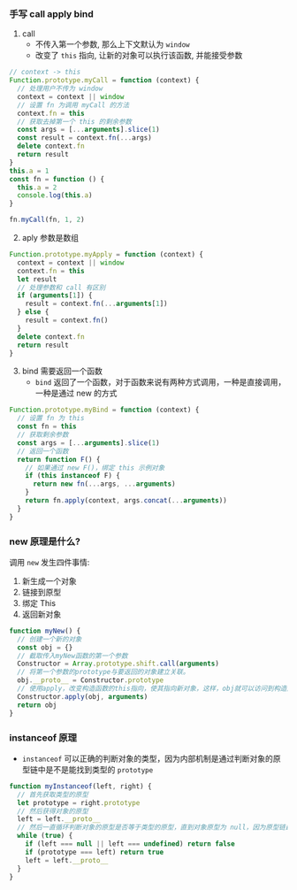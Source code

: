 ### 手写 call apply bind

1. call
   - 不传入第一个参数, 那么上下文默认为 `window`
   - 改变了 `this` 指向, 让新的对象可以执行该函数, 并能接受参数

```js
// context -> this
Function.prototype.myCall = function (context) {
  // 处理用户不传为 window
  context = context || window
  // 设置 fn 为调用 myCall 的方法
  context.fn = this
  // 获取去掉第一个 this 的剩余参数
  const args = [...arguments].slice(1)
  const result = context.fn(...args)
  delete context.fn
  return result
}
this.a = 1
const fn = function () {
  this.a = 2
  console.log(this.a)
}

fn.myCall(fn, 1, 2)
```

2. aply 参数是数组

```js
Function.prototype.myApply = function (context) {
  context = context || window
  context.fn = this
  let result
  // 处理参数和 call 有区别
  if (arguments[1]) {
    result = context.fn(...arguments[1])
  } else {
    result = context.fn()
  }
  delete context.fn
  return result
}
```

3. bind 需要返回一个函数
   - `bind` 返回了一个函数，对于函数来说有两种方式调用，一种是直接调用，一种是通过 new 的方式

```js
Function.prototype.myBind = function (context) {
  // 设置 fn 为 this
  const fn = this
  // 获取剩余参数
  const args = [...arguments].slice(1)
  // 返回一个函数
  return function F() {
    // 如果通过 new F()，绑定 this 示例对象
    if (this instanceof F) {
      return new fn(...args, ...arguments)
    }
    return fn.apply(context, args.concat(...arguments))
  }
}
```

### new 原理是什么?

调用 `new` 发生四件事情:

1. 新生成一个对象
2. 链接到原型
3. 绑定 This
4. 返回新对象

```js
function myNew() {
  // 创建一个新的对象
  const obj = {}
  // 截取传入myNew函数的第一个参数
  Constructor = Array.prototype.shift.call(arguments)
  // 将第一个参数的prototype与要返回的对象建立关联。
  obj.__proto__ = Constructor.prototype
  // 使用apply，改变构造函数的this指向，使其指向新对象，这样，obj就可以访问到构造函数中的属性了。
  Constructor.apply(obj, arguments)
  return obj
}
```

### instanceof 原理

- `instanceof` 可以正确的判断对象的类型，因为内部机制是通过判断对象的原型链中是不是能找到类型的 `prototype`

```js
function myInstanceof(left, right) {
  // 首先获取类型的原型
  let prototype = right.prototype
  // 然后获得对象的原型
  left = left.__proto__
  // 然后一直循环判断对象的原型是否等于类型的原型，直到对象原型为 null，因为原型链最终为 null
  while (true) {
    if (left === null || left === undefined) return false
    if (prototype === left) return true
    left = left.__proto__
  }
}
```
